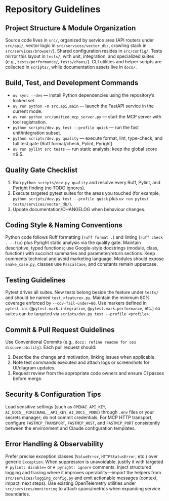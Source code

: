 # Repository Guidelines

## Project Structure & Module Organization
Source code lives in `src/`, organized by service area (API routers under `src/api/`,
vector logic in `src/services/vector_db/`, crawling stack in `src/services/browser/`).
Shared configuration resides in `src/config/`. Tests mirror this layout in `tests/`,
with unit, integration, and specialized suites (e.g., `tests/performance/`,
`tests/chaos/`). CLI utilities and helper scripts are collected in `scripts/`, while
documentation assets live in `docs/`.

## Build, Test, and Development Commands
- `uv sync --dev` — install Python dependencies using the repository’s locked set.
- `uv run python -m src.api.main` — launch the FastAPI service in the current mode.
- `uv run python src/unified_mcp_server.py` — start the MCP server with tool
  registration.
- `python scripts/dev.py test --profile quick` — run the fast unit/integration
  subset.
- `python scripts/dev.py quality` — execute format, lint, type-check, and full
  test gate (Ruff format/check, Pylint, Pyright).
- `uv run pylint src tests` — run static analysis; keep the global score ≥9.5.

## Quality Gate Checklist
1. Run `python scripts/dev.py quality` and resolve every Ruff, Pylint, and
   Pyright finding (no TODO ignores).
2. Execute targeted pytest suites for the areas you touched (for example,
   `python scripts/dev.py test --profile quick` plus `uv run pytest tests/services/vector_db/`).
3. Update documentation/CHANGELOG when behaviour changes.

## Coding Style & Naming Conventions
Python code follows Ruff formatting (`ruff format .`) and linting (`ruff check . --fix`)
plus Pyright static analysis via the quality gate. Maintain descriptive, typed
functions; use Google-style docstrings (module, class, function) with succinct
summaries and parameter/return sections. Keep comments technical and avoid
marketing language. Modules should expose `snake_case.py`, classes use
`PascalCase`, and constants remain uppercase.

## Testing Guidelines
Pytest drives all suites. New tests belong beside the feature under `tests/` and
should be named `test_<feature>.py`. Maintain the minimum 80% coverage enforced by
`--cov-fail-under=80`. Use markers defined in `pytest.ini` (`@pytest.mark.integration`,
`@pytest.mark.performance`, etc.) so suites can be targeted via
`scripts/dev.py test --profile <profile>`.

## Commit & Pull Request Guidelines
Use Conventional Commits (e.g., `docs: refine readme for oss discoverability`). Each
pull request should:
1. Describe the change and motivation, linking issues when applicable.
2. Note test commands executed and attach logs or screenshots for UI/diagram updates.
3. Request review from the appropriate code owners and ensure CI passes before
   merge.

## Security & Configuration Tips
Load sensitive settings (such as `OPENAI_API_KEY`, `AI_DOCS__FIRECRAWL__API_KEY`,
`AI_DOCS__MODE`) through `.env` files or your secrets manager; do not commit
credentials. For MCP HTTP transport, configure `FASTMCP_TRANSPORT`,
`FASTMCP_HOST`, and `FASTMCP_PORT` consistently between the environment and
Claude configuration templates.

## Error Handling & Observability
Prefer precise exception classes (`ValueError`, `HTTPStatusError`, etc.) over
generic `Exception`. When suppression is unavoidable, justify it with targeted
`# pylint: disable=` or `# pyright: ignore` comments. Inject structured logging
and tracing where it improves operability—import the helpers from
`src/services/logging_config.py` and emit actionable messages (context, impact,
next steps). Use existing OpenTelemetry utilities under `src/services/monitoring`
to attach spans/metrics when expanding service boundaries.
